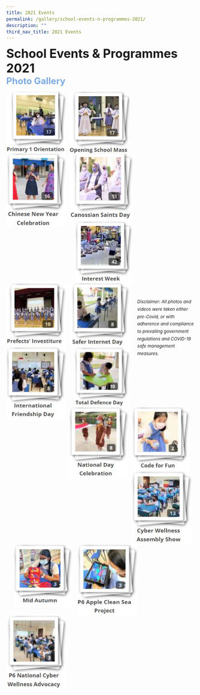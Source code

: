 ```yaml
---
title: 2021 Events
permalink: /gallery/school-events-n-programmes-2021/
description: ""
third_nav_title: 2021 Events
---
```

<font size=6><b>School Events & Programmes 2021</b></font><br>
<font size=5 color="#7daadf"><b>Photo Gallery</b></font>

<center>

<p><a href="https://www.canossacatholicpri.moe.edu.sg/gallery/2021/P1-Orientation/">
<img src="/images/Our%20Stories/2021/P1%20Orientation%202021.png" style="width:160px;height:165px;margin-right:10px;" align="left"></a></p>

	
<p><a href="https://www.canossacatholicpri.moe.edu.sg/gallery/2021/Opening-School-Mass">
<img src="/images/Our%20Stories/2021/Opening%20School%20Mass%202021.png" style="width:160px;height:165px;margin-right:10px;" align="left"></a></p>

	
<p><a href="https://www.canossacatholicpri.moe.edu.sg/gallery/2021/CNY-Celebration">
<img src="/images/Our%20Stories/2021/CNY%20Celebration%202021.png" style="width:160px;height:195px;margin-right:10px;" align="left"></a></p>

	
<p><a href="https://www.canossacatholicpri.moe.edu.sg/gallery/2021/Canossian-Saints-Day">
<img src="/images/Our%20Stories/2021/Canossian%20Saints%20Day.png" style="width:170px;height:180px;margin-right:10px;" align="left"></a></p>
	

<br><br><br><br><br><br>

<p><a href="https://www.canossacatholicpri.moe.edu.sg/gallery/2021/interest-week/">
<img src="/images/Our%20Stories/2021/Interest%20Week%202021.jpg" style="width:150px;height:165px;margin-right:10px;margin-left:15px" align="left"></a></p>

	
<p><a href="https://www.canossacatholicpri.moe.edu.sg/gallery/2021/prefects-investiture/">
<img src="/images/Our%20Stories/2021/Prefects'%20Investiture%202021.jpg" style="width:160px;height:167px;margin-right:10px;" align="left"></a></p>

	
<p><a href="https://www.canossacatholicpri.moe.edu.sg/gallery/2021/safer-internet-day/">
<img src="/images/Our%20Stories/2021/Safer%20Internet%20Day%202021.jpg" style="width:160px;height:170px;margin-right:15px;" align="left"></a></p>


<p><a href="https://www.canossacatholicpri.moe.edu.sg/gallery/2021/international-friendship-day/">
<img src="/images/Gallery/2021/International%20Friendship%20Day%202021.jpg" style="width:160px;height:190px;margin-right:5px;" align="left"></a></p>

	

<br><br><br><br><br><br>


<p><a href="https://www.canossacatholicpri.moe.edu.sg/gallery/2021/total-defence-day/">
<img src="/images/Gallery/2021/Total%20Defence%20Day%202021.jpg" style="width:150px;height:160px;margin-right:20px;margin-left:15px" align="left"></a></p>


<p><a href="https://www.canossacatholicpri.moe.edu.sg/gallery/2021/national-day-celebration/">
<img src="/images/Gallery/2021/National%20Day%20Celebration%202021.jpg" style="width:160px;height:190px;margin-right:10px;" align="left"></a></p>


<p><a href="https://www.canossacatholicpri.moe.edu.sg/gallery/2021/code-for-fun/">
<img src="/images/Gallery/2021/Code%20for%20Fun%202021.jpg" style="width:155px;height:170px;margin-right:10px;" align="left"></a></p>


<p><a href="https://www.canossacatholicpri.moe.edu.sg/gallery/2021/cyber-wellness-assembly-show/">
<img src="/images/Gallery/2021/Cyber%20Wellness%20Assembly%20Show%202021.jpg" style="width:160px;height:195px;margin-right:5px;" align="left"></a></p>
	
<br><br><br><br><br><br>

<p><a href="https://www.canossacatholicpri.moe.edu.sg/gallery/2021/mid-autumn/">
<img src="/images/Gallery/2021/Mid%20Autumn%202021.jpg" style="width:155px;height:165px;margin-right:15px;margin-left:20px" align="left"></a></p>


<p><a href="https://www.canossacatholicpri.moe.edu.sg/gallery/2021/p6-apple-clean-sea-project/">
<img src="/images/Gallery/2021/P6%20Apple%20Clean%20Sea%20Project%202021.jpg" style="width:160px;height:190px;margin-right:10px;" align="left"></a></p>


<p><a href="https://www.canossacatholicpri.moe.edu.sg/gallery/2021/p6-national-cyber-wellness-advocacy/"><img src="/images/Gallery/2021/P6%20National%20Cyber%20Wellness%20Advocacy.jpg" style="width:160px;height:195px;margin-right:5px;" align="left"></a></p>

</center>


<br><br><br><br><br><br><br><br><br><br><br><br>
<sup><em>Disclaimer: All photos and videos were taken either pre-Covid, or with adherence and compliance to prevailing government regulations and COVID-19 safe management measures.</em></sup>